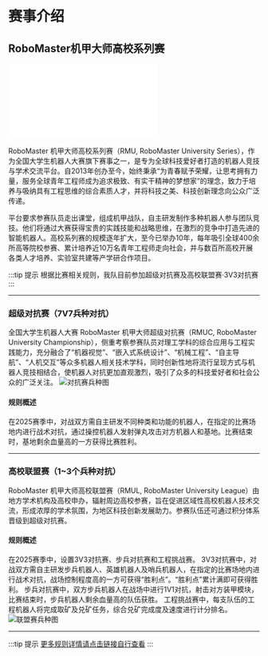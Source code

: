 # 赛事介绍

## RoboMaster机甲大师高校系列赛

<iframe src="//player.bilibili.com/player.html?isOutside=true&aid=721042980&bvid=BV1QQ4y1B7Cy&cid=424822031&p=1&autoplay=0" scrolling="no" border="0" frameborder="no" framespacing="0" allowfullscreen="true"></iframe>

RoboMaster 机甲大师高校系列赛（RMU, RoboMaster University Series），作为全国大学生机器人大赛旗下赛事之一，是专为全球科技爱好者打造的机器人竞技与学术交流平台。自2013年创办至今，始终秉承“为青春赋予荣耀，让思考拥有力量，服务全球青年工程师成为追求极致、有实干精神的梦想家”的理念，致力于培养与吸纳具有工程思维的综合素质人才，并将科技之美、科技创新理念向公众广泛传递。

平台要求参赛队员走出课堂，组成机甲战队，自主研发制作多种机器人参与团队竞技。他们将通过大赛获得宝贵的实践技能和战略思维，在激烈的竞争中打造先进的智能机器人。高校系列赛的规模逐年扩大，至今已举办10年，每年吸引全球400余所高等院校参赛、累计培养近10万名青年工程师走向社会，并与数百所高校开展各类人才培养、实验室共建等产学研合作项目。

:::tip 提示
根据比赛相关规则，我队目前参加超级对抗赛及高校联盟赛·3V3对抗赛
:::

---

### 超级对抗赛（7V7兵种对抗）

全国大学生机器人大赛 RoboMaster 机甲大师超级对抗赛（RMUC, RoboMaster University Championship），侧重考察参赛队员对理工学科的综合应用与工程实践能力，充分融合了“机器视觉”、“嵌入式系统设计”、“机械工程”、“自主导航”、“人机交互”等众多机器人相关技术学科，同时创新性地将流行呈现方式与机器人竞技相结合，使机器人对抗更加直观激烈，吸引了众多的科技爱好者和社会公众的广泛关注。
![对抗赛兵种图](/competition_introduction/DKSBZ.jpg) 

#### 规则概述

在2025赛季中，对战双方需自主研发不同种类和功能的机器人，在指定的比赛场地内进行战术对抗，通过操控机器人发射弹丸攻击对方机器人和基地。比赛结束时，基地剩余血量高的一方获得比赛胜利。

---

### 高校联盟赛（1~3个兵种对抗）

RoboMaster 机甲大师高校联盟赛（RMUL, RoboMaster University League）由地方学术机构及高校申办，辐射周边高校参赛，旨在促进区域性高校机器人技术交流，形成浓厚的学术氛围，为地区科技创新发展助力。参赛队伍还可通过积分体系晋级到超级对抗赛。

#### 规则概述   

在2025赛季中，设置3V3对抗赛、步兵对抗赛和工程挑战赛。
3V3对抗赛中，对战双方需自主研发步兵机器人、英雄机器人及哨兵机器人，在指定的比赛场地内进行战术对抗，战场控制程度高的一方可获得“胜利点”。“胜利点”累计满即可获得胜利。
步兵对抗赛中，双方步兵机器人在战场中进行1V1对抗，射击对方装甲模块，比赛结束时，步兵机器人剩余血量高的队伍获胜。
工程挑战赛中，每支队伍的工程机器人将完成取矿及兑矿任务，综合兑矿完成度及速度进行计分排名。
![联盟赛兵种图](/competition_introduction/LMSBZ.png)

---

:::tip 提示
[更多规则详情请点击链接自行查看](https://www.robomaster.com/zh-CN/resource/pages/announcement/1768)
:::